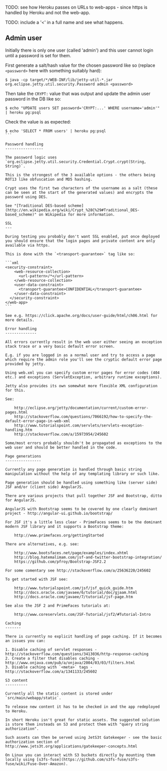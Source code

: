 TODO: see how Heroku passes on URLs to web-apps - since https is handled by Heroku and not the web-app.

TODO: include a '<' in a full name and see what happens.

Admin user
----------

Initially there is only one user (called 'admin') and this user cannot login until a password is set for them.

First generate a salt/hash value for the chosen password like so (replace `<password>` here with something suitably hard):
```
$ java -cp target/*/WEB-INF/lib/jetty-util-*.jar org.eclipse.jetty.util.security.Password admin <password>
```

Then take the `CRYPT:` value that was output and update the admin user password in the DB like so:
```
$ echo "UPDATE users SET password='CRYPT:...' WHERE username='admin'" | heroku pg:psql
```

Check the value is as expected:
````
$ echo 'SELECT * FROM users' | heroku pg:psql
```

Password handling
-----------------

The password logic uses `org.eclipse.jetty.util.security.Credential.Crypt.crypt(String, String)`.

This is the strongest of the 3 available options - the others being ROT13 like obfuscation and MD5 hashing.

Crypt uses the first two characters of the username as a salt (these can be seen at the start of the generated values) and encrypts the password using DES.

See "[Traditional DES-based scheme](http://en.wikipedia.org/wiki/Crypt_%28C%29#Traditional_DES-based_scheme)" on Wikipedia for more information.

SSL
---

During testing you probably don't want SSL enabled, put once deployed you should ensure that the login pages and private content are only available via https.

This is done with the `<transport-guarantee>` tag like so:

```xml
<security-constraint>
    <web-resource-collection>
      <url-pattern>/*</url-pattern>
    </web-resource-collection>
    <user-data-constraint>
      <transport-guarantee>CONFIDENTIAL</transport-guarantee>
    </user-data-constraint>
  </security-constraint>
</web-app>
```

See e.g. https://click.apache.org/docs/user-guide/html/ch06.html for more details.

Error handling
--------------

All errors currently result in the web user either seeing an exception stack trace or a very basic default error screen.

E.g. if you are logged in as a normal user and try to access a page which require the admin role you'll see the cryptic default error page provided by jetty.

Using web.xml you can specify custom error pages for error codes (404 etc.) and exceptions (ServletException, arbitrary runtime exceptions).

Jetty also provides its own somewhat more flexible XML configuration for this.

See:

    http://eclipse.org/jetty/documentation/current/custom-error-pages.html
    http://stackoverflow.com/questions/7066192/how-to-specify-the-default-error-page-in-web-xml
    http://www.tutorialspoint.com/servlets/servlets-exception-handling.htm
    http://stackoverflow.com/a/15973954/245602

Some/most errors probably shouldn't be propagated as exceptions to the web user and should be better handled in the code.

Page generations
----------------

Currently any page generation is handled through basic string manipulation without the help of any templating library or such like.

Page generation should be handled using something like (server side) JSF and/or (client side) AngularJS.

There are various projects that pull together JSF and Bootstrap, ditto for AngularJS.

AngularJS with Bootstrap seems to be covered by one clearly dominant project - http://angular-ui.github.io/bootstrap/

For JSF it's a little less clear - PrimeFaces seems to be the dominant modern JSF library and it supports a Bootstrap theme:

    http://www.primefaces.org/gettingStarted

There are alternatives, e.g. see:

    http://www.bootsfaces.net/page/examples/index.xhtml
    http://blog.hatemalimam.com/jsf-and-twitter-bootstrap-integration/
    https://github.com/pfroy/Bootstrap-JSF2.2

For some comentary see http://stackoverflow.com/a/25636220/245602

To get started with JSF see:

    http://www.tutorialspoint.com/jsf/jsf_quick_guide.htm
    http://docs.oracle.com/javaee/6/tutorial/doc/gjaam.html
    http://docs.oracle.com/javaee/7/tutorial/jsf-page.htm

See also the JSF 2 and PrimeFaces tutorials at:

    http://www.coreservlets.com/JSF-Tutorial/jsf2/#Tutorial-Intro

Caching
-------

There is currently no explicit handling of page caching. If it becomes an issues you can:

1. Disable caching of servlet responses - http://stackoverflow.com/questions/3413036/http-response-caching
2. Create a filter that disables caching - http://www.onjava.com/pub/a/onjava/2004/03/03/filters.html
3. Disable caching with `<meta>` tags - http://stackoverflow.com/a/1341133/245602

S3 content
----------

Currently all the static content is stored under `src/main/webapp/static`.

To release new content it has to be checked in and the app redeployed to Heroku.

In short Heroku isn't great for static assets. The suggested solution is store them insteads on S3 and protect them with "query string authorization".

Such assets can then be served using JetS3t Gatekeeper - see the basic authorization section of http://www.jets3t.org/applications/gatekeeper-concepts.html

On Linux you can interact with S3 buckets directly by mounting them locally using [s3fs-fuse](https://github.com/s3fs-fuse/s3fs-fuse/wiki/Fuse-Over-Amazon).
